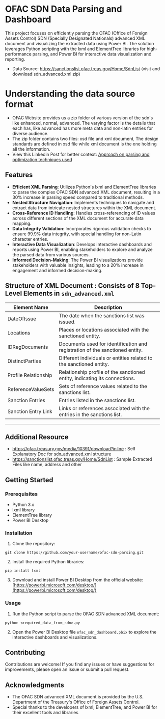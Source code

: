 # OFAC SDN Data Parsing and Dashboard

This project focuses on efficiently parsing the OFAC (Office of Foreign Assets Control) SDN (Specially Designated Nationals) advanced XML document and visualizing the extracted data using Power BI. The solution leverages Python scripting with the lxml and ElementTree libraries for high-performance parsing, and Power BI for interactive data visualization and reporting.
- Data Source: https://sanctionslist.ofac.treas.gov/Home/SdnList (visit and download sdn_advanced.xml zip)

# Understanding the data source format
- OFAC Website provides us a zip folder of various version of the sdn's like enhanced, normal, advanced. The varying factor is the details that each has, like advanced has more meta data and non-latin entries for diverse audience.
- The zip folder contains two files: xsd file and xml document, The design standards are defined in xsd file while xml document is the one holding all the information.
- View this Linkedin Post for better context: [Approach on parsing and optimization techniques used](https://www.linkedin.com/posts/venkatasai-kadamati_learning-coding-xml-activity-7192565707941797888-WOaa?utm_source=share&utm_medium=member_desktop)

## Features

- **Efficient XML Parsing**: Utilizes Python's lxml and ElementTree libraries to parse the complex OFAC SDN advanced XML document, resulting in a 30% increase in parsing speed compared to traditional methods.
- **Nested Structure Navigation**: Implements techniques to navigate and extract data from intricate nested structures within the XML document.
- **Cross-Reference ID Handling**: Handles cross-referencing of ID values across different sections of the XML document for accurate data mapping.
- **Data Integrity Validation**: Incorporates rigorous validation checks to ensure 99.9% data integrity, with special handling for non-Latin character entries.
- **Interactive Data Visualization**: Develops interactive dashboards and reports using Power BI, enabling stakeholders to explore and analyze the parsed data from various sources.
- **Informed Decision-Making**: The Power BI visualizations provide stakeholders with valuable insights, leading to a 20% increase in engagement and informed decision-making.

## Structure of XML Document : Consists of 8 Top-Level Elements in `sdn_advanced.xml`

| Element Name          | Description                                                 |
|-----------------------|-------------------------------------------------------------|
| DateOfIssue           | The date when the sanctions list was issued.                |
| Locations             | Places or locations associated with the sanctioned entity.  |
| IDRegDocuments        | Documents used for identification and registration of the sanctioned entity. |
| DistinctParties       | Different individuals or entities related to the sanctioned entity. |
| Profile Relationship | Relationship profile of the sanctioned entity, indicating its connections. |
| ReferenceValueSets    | Sets of reference values related to the sanctions list.     |
| Sanction Entries      | Entries listed in the sanctions list.                       |
| Sanction Entry Link   | Links or references associated with the entries in the sanctions list. |
****

## Additional Resource
- https://ofac.treasury.gov/media/10391/download?inline : Self Explanatory Doc for sdn_advanced.xml structure
- https://sanctionslist.ofac.treas.gov/Home/SdnList : Sample Extracted Files like name, address and other


## Getting Started

### Prerequisites

- Python 3.x
- lxml library
- ElementTree library
- Power BI Desktop

### Installation

1. Clone the repository:

```
git clone https://github.com/your-username/ofac-sdn-parsing.git
```

2. Install the required Python libraries:

```
pip install lxml
```

3. Download and install Power BI Desktop from the official website: [https://powerbi.microsoft.com/desktop/](https://powerbi.microsoft.com/desktop/)

### Usage

1. Run the Python script to parse the OFAC SDN advanced XML document:

```
python <required_data_from_sdn>.py
```

2. Open the Power BI Desktop file `ofac_sdn_dashboard.pbix` to explore the interactive dashboards and visualizations.

## Contributing

Contributions are welcome! If you find any issues or have suggestions for improvements, please open an issue or submit a pull request.

## Acknowledgments

- The OFAC SDN advanced XML document is provided by the U.S. Department of the Treasury's Office of Foreign Assets Control.
- Special thanks to the developers of lxml, ElementTree, and Power BI for their excellent tools and libraries.
